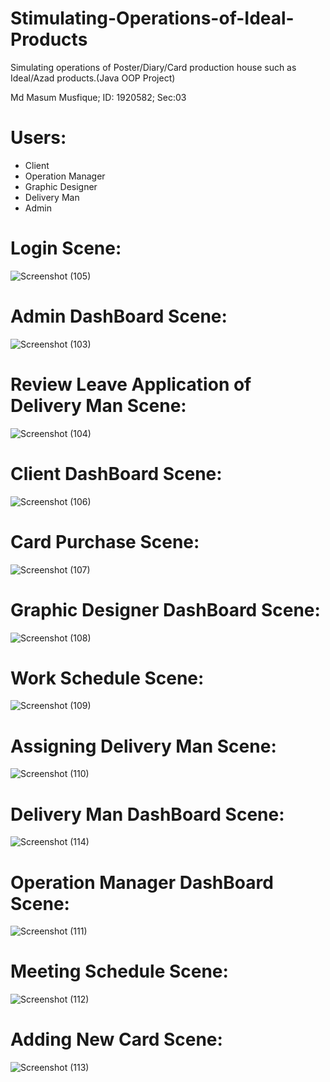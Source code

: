 # Stimulating-Operations-of-Ideal-Products
Simulating operations of Poster/Diary/Card production house such as Ideal/Azad products.(Java OOP Project)

Md Masum Musfique; ID: 1920582; Sec:03

# Users: 
-	Client
-	Operation Manager
-	Graphic Designer
-	Delivery Man
-	Admin

# Login Scene:
![Screenshot (105)](https://user-images.githubusercontent.com/66321598/169060063-2af6735e-df34-41e4-9900-b6c8a8e4836c.png)

# Admin DashBoard Scene:
![Screenshot (103)](https://user-images.githubusercontent.com/66321598/169060469-14b86fad-d4b2-457c-b853-7303a8524d4f.png)

# Review Leave Application of Delivery Man Scene:
![Screenshot (104)](https://user-images.githubusercontent.com/66321598/169060775-1fa87468-88a7-4c6f-b928-5692164ee58e.png)

# Client DashBoard Scene:
![Screenshot (106)](https://user-images.githubusercontent.com/66321598/169061043-b35ead40-f1df-4ed7-a8ce-59559cc954fa.png)

# Card Purchase Scene:
![Screenshot (107)](https://user-images.githubusercontent.com/66321598/169061184-13ebc993-4c21-427c-985c-58f30f25ef95.png)

# Graphic Designer DashBoard Scene:
![Screenshot (108)](https://user-images.githubusercontent.com/66321598/169061302-53da4aed-2483-48b2-a2de-026801c82fc6.png)

# Work Schedule Scene:
![Screenshot (109)](https://user-images.githubusercontent.com/66321598/169061345-4ff441d7-5a10-47ca-ae33-2df8dfb1b03c.png)

# Assigning Delivery Man Scene:
![Screenshot (110)](https://user-images.githubusercontent.com/66321598/169061367-3ca614a5-2e94-45ec-a8f6-a8939be8042c.png)

# Delivery Man DashBoard Scene:
![Screenshot (114)](https://user-images.githubusercontent.com/66321598/169062182-fe43458c-2836-4752-af44-f9d7d6eee784.png)

# Operation Manager DashBoard Scene:
![Screenshot (111)](https://user-images.githubusercontent.com/66321598/169062632-c5032a79-0a32-4af9-9a67-4d768d3c49aa.png)

# Meeting Schedule Scene:
![Screenshot (112)](https://user-images.githubusercontent.com/66321598/169062645-d06fb13c-6ad0-489c-a591-5f96426ff0e6.png)

# Adding New Card Scene:
![Screenshot (113)](https://user-images.githubusercontent.com/66321598/169062656-44be59c9-5edb-473d-9a5e-b216a7fa67cf.png)
